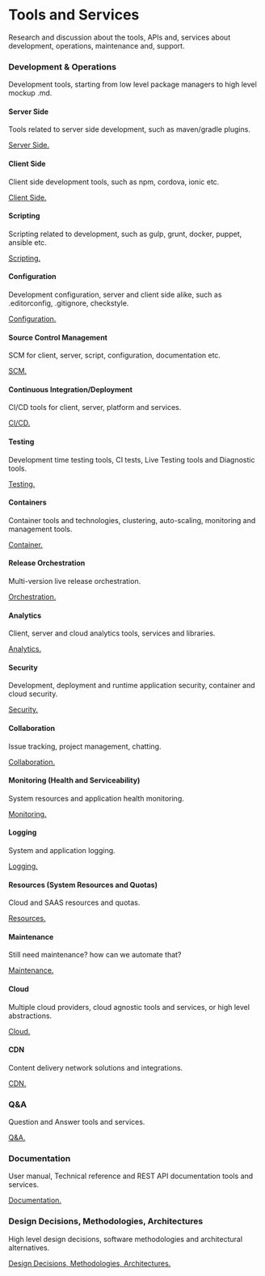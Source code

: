 # Tools and Services

Research and discussion about the tools, APIs and, services about development, operations, maintenance and, support.

### Development & Operations

Development tools, starting from low level package managers to high level mockup .md.

#### Server Side

Tools related to server side development, such as maven/gradle plugins.

[Server Side.](ServerSide.md)

#### Client Side

Client side development tools, such as npm, cordova, ionic etc.

[Client Side.](ClientSide.md)


#### Scripting

Scripting related to development, such as gulp, grunt, docker, puppet, ansible etc.

[Scripting.](Scripting.md)


#### Configuration

Development configuration, server and client side alike, such as .editorconfig, .gitignore, checkstyle.

[Configuration.](Configuration.md)


#### Source Control Management

SCM for client, server, script, configuration, documentation etc.

[SCM.](SCM.md)


#### Continuous Integration/Deployment

CI/CD tools for client, server, platform and services.

[CI/CD.](CICD.md)


#### Testing 

Development time testing tools, CI tests, Live Testing tools and Diagnostic tools.

[Testing.](Testing.md)


#### Containers

Container tools and technologies, clustering, auto-scaling, monitoring and management tools.

[Container.](Container.md)


#### Release Orchestration

Multi-version live release orchestration.

[Orchestration.](Orchestration.md)


#### Analytics

Client, server and cloud analytics tools, services and libraries.

[Analytics.](Analytics.md)


#### Security

Development, deployment and runtime application security, container and cloud security. 

[Security.](Securit.md)


#### Collaboration

Issue tracking, project management, chatting.

[Collaboration.](Collaboration.md)

#### Monitoring (Health and Serviceability)

System resources and application health monitoring.

[Monitoring.](Monitoring.md)


#### Logging

System and application logging.

[Logging.](Logging.md)


#### Resources (System Resources and Quotas)

Cloud and SAAS resources and quotas.

[Resources.](Resources.md)


#### Maintenance

Still need maintenance? how can we automate that?

[Maintenance.](Maintenance.md)


#### Cloud

Multiple cloud providers, cloud agnostic tools and services, or high level abstractions.

[Cloud.](Cloud.md)


#### CDN

Content delivery network solutions and integrations.

[CDN.](CDN.md)


### Q&A

Question and Answer tools and services.

[Q&A.](QnA.md)


### Documentation

User manual, Technical reference and REST API documentation tools and services.

[Documentation.](Documentation.md)


### Design Decisions, Methodologies, Architectures

High level design decisions, software methodologies and architectural alternatives.

[Design Decisions, Methodologies, Architectures.](DD-Meth-Arch.md)





